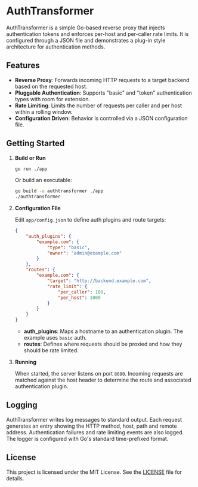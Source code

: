 # AuthTransformer

AuthTransformer is a simple Go-based reverse proxy that injects authentication tokens and enforces per-host and per-caller rate limits. It is configured through a JSON file and demonstrates a plug-in style architecture for authentication methods.

## Features

- **Reverse Proxy**: Forwards incoming HTTP requests to a target backend based on the requested host.
- **Pluggable Authentication**: Supports "basic" and "token" authentication types with room for extension.
- **Rate Limiting**: Limits the number of requests per caller and per host within a rolling window.
- **Configuration Driven**: Behavior is controlled via a JSON configuration file.

## Getting Started

1. **Build or Run**
   
   ```bash
   go run ./app
   ```
   
   Or build an executable:
   
   ```bash
   go build -o authtransformer ./app
   ./authtransformer
   ```

2. **Configuration File**
   
   Edit `app/config.json` to define auth plugins and route targets:
   
   ```json
   {
       "auth_plugins": {
           "example.com": {
               "type": "basic",
               "owner": "admin@example.com"
           }
       },
       "routes": {
           "example.com": {
               "target": "http://backend.example.com",
               "rate_limit": {
                   "per_caller": 100,
                   "per_host": 1000
               }
           }
       }
   }
   ```
   
   - **auth_plugins**: Maps a hostname to an authentication plugin. The example uses `basic` auth.
   - **routes**: Defines where requests should be proxied and how they should be rate limited.

3. **Running**

   When started, the server listens on port `8080`. Incoming requests are matched against the host header to determine the route and associated authentication plugin.

## Logging

AuthTransformer writes log messages to standard output. Each request generates an entry showing the HTTP method, host, path and remote address. Authentication failures and rate limiting events are also logged. The logger is configured with Go's standard time-prefixed format.

## License

This project is licensed under the MIT License. See the [LICENSE](LICENSE) file for details.

